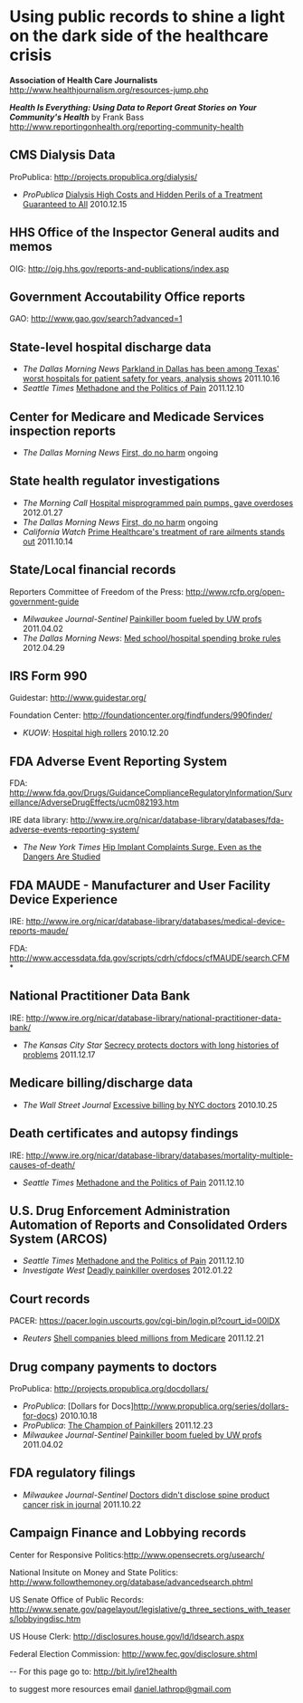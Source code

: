 Using public records to shine a light on the dark side of the healthcare crisis
====================
 **Association of Health Care Journalists**
  http://www.healthjournalism.org/resources-jump.php

**_Health Is Everything: Using Data to Report Great Stories on Your Community's Health_** by Frank Bass
 http://www.reportingonhealth.org/reporting-community-health
 

CMS Dialysis Data
------------------
ProPublica: http://projects.propublica.org/dialysis/
* _ProPublica_ [Dialysis High Costs and Hidden Perils of a Treatment Guaranteed to All](http://www.propublica.org/series/dialysis) 2010.12.15


HHS Office of the Inspector General audits and memos
---------------
OIG: http://oig.hhs.gov/reports-and-publications/index.asp


Government Accoutability Office reports
------------
GAO: http://www.gao.gov/search?advanced=1



State-level hospital discharge data
------------
* _The Dallas Morning News_ [Parkland in Dallas has been among Texas' worst hospitals for patient safety for years, analysis shows](http://www.dallasnews.com/investigations/patient-safety/headlines/20111015-parkland-in-dallas-has-been-among-texas-worst-hospitals-for-patient-safety-for-years-analysis-shows.ece) 2011.10.16
* _Seattle Times_  [Methadone and the Politics of Pain](http://seattletimes.nwsource.com/flatpages/specialreports/methadone/methadoneandthepoliticsofpain.html) 2011.12.10


Center for Medicare and Medicade Services inspection reports
--------------
* _The Dallas Morning News_ [First, do no harm](http://www.dallasnews.com/investigations/patient-safety/) ongoing


State health regulator investigations
---------------
* _The Morning Call_ [Hospital misprogrammed pain pumps, gave overdoses](http://articles.mcall.com/2012-01-27/news/mc-bethlehem-stlukes-overdose-20120126_1_overdose-medical-errors-patients) 2012.01.27
* _The Dallas Morning News_ [First, do no harm](http://www.dallasnews.com/investigations/patient-safety/) ongoing
* _California Watch_ [Prime Healthcare's treatment of rare ailments stands out](http://californiawatch.org/health-and-welfare/prime-healthcares-treatment-rare-ailments-stands-out-13021) 2011.10.14


 

State/Local financial records
----------
Reporters Committee of Freedom of the Press: http://www.rcfp.org/open-government-guide
* _Milwaukee Journal-Sentinel_ [Painkiller boom fueled by UW profs](http://www.jsonline.com/watchdog/watchdogreports/119130114.html) 2011.04.02
* _The Dallas Morning News_: [Med school/hospital spending broke rules](http://www.dallasnews.com/investigations/headlines/20120429-utsw-spending-broke-rules.ece) 2012.04.29


IRS Form 990
------------
Guidestar: http://www.guidestar.org/

Foundation Center: http://foundationcenter.org/findfunders/990finder/
* _KUOW_: [Hospital high rollers](http://www.kuow.org/program.php?id=22143) 2010.12.20




FDA Adverse Event Reporting System
---------
FDA: http://www.fda.gov/Drugs/GuidanceComplianceRegulatoryInformation/Surveillance/AdverseDrugEffects/ucm082193.htm

IRE data library: http://www.ire.org/nicar/database-library/databases/fda-adverse-events-reporting-system/
* _The New York Times_ [Hip Implant Complaints Surge, Even as the Dangers Are Studied](http://www.nytimes.com/2011/08/23/business/complaints-soar-on-hip-implants-as-dangers-are-studied.html?_r=2&pagewanted=1)



FDA MAUDE - Manufacturer and User Facility Device Experience
--------------
 IRE: http://www.ire.org/nicar/database-library/databases/medical-device-reports-maude/
 
 FDA: http://www.accessdata.fda.gov/scripts/cdrh/cfdocs/cfMAUDE/search.CFM
*

National Practitioner Data Bank
------------
IRE: http://www.ire.org/nicar/database-library/national-practitioner-data-bank/
* _The Kansas City Star_ [Secrecy protects doctors with long histories of problems](http://www.kansascity.com/2011/12/17/3325411/secrecy-protects-problem-doctors.html) 2011.12.17


Medicare billing/discharge data
--------------
* _The Wall Street Journal_ [Excessive billing by NYC doctors](http://online.wsj.com/article/SB10001424052748704696304575538112856615900-search.html) 2010.10.25


Death certificates and autopsy findings
----------------
IRE: http://www.ire.org/nicar/database-library/databases/mortality-multiple-causes-of-death/
* _Seattle Times_  [Methadone and the Politics of Pain](http://seattletimes.nwsource.com/flatpages/specialreports/methadone/methadoneandthepoliticsofpain.html) 2011.12.10


U.S. Drug Enforcement Administration Automation of Reports and Consolidated Orders System (ARCOS)
------------
* _Seattle Times_  [Methadone and the Politics of Pain](http://seattletimes.nwsource.com/flatpages/specialreports/methadone/methadoneandthepoliticsofpain.html) 2011.12.10
* _Investigate West_ [Deadly painkiller overdoses](http://www.invw.org/prescription-epidemic) 2012.01.22


Court records
------------
PACER: https://pacer.login.uscourts.gov/cgi-bin/login.pl?court_id=00IDX
* _Reuters_ [Shell companies bleed millions from Medicare](http://www.reuters.com/article/2011/12/21/us-shellcompanies-medicare-idUSTRE7BK0PY20111221) 2011.12.21


Drug company payments to doctors
-----------------
ProPublica: http://projects.propublica.org/docdollars/
* _ProPublica_: [Dollars for Docs]http://www.propublica.org/series/dollars-for-docs) 2010.10.18
* _ProPublica_: [The Champion of Painkillers](http://www.propublica.org/article/the-champion-of-painkillers) 2011.12.23
* _Milwaukee Journal-Sentinel_ [Painkiller boom fueled by UW profs](http://www.jsonline.com/watchdog/watchdogreports/119130114.html) 2011.04.02


FDA regulatory filings
-------------------
* _Milwaukee Journal-Sentinel_ [Doctors didn't disclose spine product cancer risk in journal](http://www.jsonline.com/watchdog/watchdogreports/doctors-didnt-disclose-spine-product-cancer-risk-in-journal-132391068.html) 2011.10.22


Campaign Finance and Lobbying records
------------
Center for Responsive Politics:http://www.opensecrets.org/usearch/

National Insitute on Money and State Politics: http://www.followthemoney.org/database/advancedsearch.phtml

US Senate Office of Public Records: http://www.senate.gov/pagelayout/legislative/g_three_sections_with_teasers/lobbyingdisc.htm

US House Clerk: http://disclosures.house.gov/ld/ldsearch.aspx

Federal Election Commission: http://www.fec.gov/disclosure.shtml




--
For this page go to: http://bit.ly/ire12health

to suggest more resources email daniel.lathrop@gmail.com